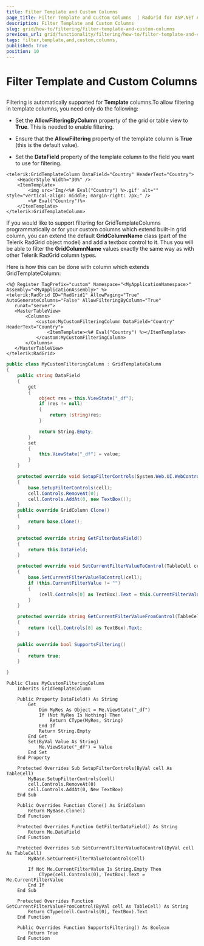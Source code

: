```yaml
---
title: Filter Template and Custom Columns
page_title: Filter Template and Custom Columns  | RadGrid for ASP.NET AJAX Documentation
description: Filter Template and Custom Columns
slug: grid/how-to/filtering/filter-template-and-custom-columns
previous_url: grid/functionality/filtering/how-to/filter-template-and-custom-columns
tags: filter,template,and,custom,columns,
published: True
position: 10
---
```


# Filter Template and Custom Columns



##

Filtering is automatically supported for **Template** columns.To allow filtering in template columns, you need only do the following:

* Set the **AllowFilteringByColumn** property of the grid or table view to **True**. This is needed to enable filtering.

* Ensure that the **AllowFiltering** property of the template column is **True** (this is the default value).

* Set the **DataField** property of the template column to the field you want to use for filtering.

````ASP.NET
<telerik:GridTemplateColumn DataField="Country" HeaderText="Country">
    <HeaderStyle Width="30%" />
    <ItemTemplate>
        <img src='Img/<%# Eval("Country") %>.gif' alt="" style="vertical-align: middle; margin-right: 7px;" />
        <%# Eval("Country")%>
    </ItemTemplate>
</telerik:GridTemplateColumn>
````



If you would like to support filtering for GridTemplateColumns programmatically or for your custom columns which extend built-in grid column, you can extend the default **GridColumnName** class (part of the Telerik RadGrid object model) and add a textbox control to it. Thus you will be able to filter the **GridColumnName** values exactly the same way as with other Telerik RadGrid column types.

Here is how this can be done with column which extends GridTemplateColumn:

````ASP.NET
<%@ Register TagPrefix="custom" Namespace="<MyApplicationNamespace>" Assembly="<MyApplicationAssembly>" %>
<telerik:RadGrid ID="RadGrid1" AllowPaging="True" AutoGenerateColumns="False" AllowFilteringByColumn="True"
   runat="server">
   <MasterTableView>
       <Columns>
           <custom:MyCustomFilteringColumn DataField="Country" HeaderText="Country">
               <ItemTemplate><%# Eval("Country") %></ItemTemplate>
           </custom:MyCustomFilteringColumn>            
       </Columns>
   </MasterTableView>
</telerik:RadGrid>
````
````C#
public class MyCustomFilteringColumn : GridTemplateColumn
{
    public string DataField
    {
        get
        {
            object res = this.ViewState["_df"];
            if (res != null)
            {
                return (string)res;
            }

            return String.Empty;
        }
        set
        {
            this.ViewState["_df"] = value;
        }
    }

    protected override void SetupFilterControls(System.Web.UI.WebControls.TableCell cell)
    {
        base.SetupFilterControls(cell);
        cell.Controls.RemoveAt(0);
        cell.Controls.AddAt(0, new TextBox());
    }
    public override GridColumn Clone()
    {
        return base.Clone();
    }

    protected override string GetFilterDataField()
    {
        return this.DataField;
    }

    protected override void SetCurrentFilterValueToControl(TableCell cell)
    {
        base.SetCurrentFilterValueToControl(cell);
        if (this.CurrentFilterValue != "")
        {
            (cell.Controls[0] as TextBox).Text = this.CurrentFilterValue;
        }
    }

    protected override string GetCurrentFilterValueFromControl(TableCell cell)
    {
        return (cell.Controls[0] as TextBox).Text;
    }

    public override bool SupportsFiltering()
    {
        return true;
    }

}
````
````VB
Public Class MyCustomFilteringColumn
    Inherits GridTemplateColumn

    Public Property DataField() As String
        Get
            Dim MyRes As Object = Me.ViewState("_df")
            If (Not MyRes Is Nothing) Then
                Return CType(MyRes, String)
            End If
            Return String.Empty
        End Get
        Set(ByVal Value As String)
            Me.ViewState("_df") = Value
        End Set
    End Property

    Protected Overrides Sub SetupFilterControls(ByVal cell As TableCell)
        MyBase.SetupFilterControls(cell)
        cell.Controls.RemoveAt(0)
        cell.Controls.AddAt(0, New TextBox)
    End Sub

    Public Overrides Function Clone() As GridColumn
        Return MyBase.Clone()
    End Function

    Protected Overrides Function GetFilterDataField() As String
        Return Me.DataField
    End Function

    Protected Overrides Sub SetCurrentFilterValueToControl(ByVal cell As TableCell)
        MyBase.SetCurrentFilterValueToControl(cell)

        If Not Me.CurrentFilterValue Is String.Empty Then
            CType(cell.Controls(0), TextBox).Text = Me.CurrentFilterValue
        End If
    End Sub

    Protected Overrides Function GetCurrentFilterValueFromControl(ByVal cell As TableCell) As String
        Return CType(cell.Controls(0), TextBox).Text
    End Function

    Public Overrides Function SupportsFiltering() As Boolean
        Return True
    End Function
````

